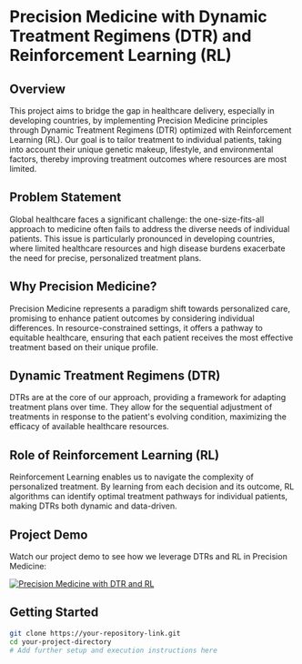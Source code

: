 # Precision Medicine with Dynamic Treatment Regimens (DTR) and Reinforcement Learning (RL)

## Overview

This project aims to bridge the gap in healthcare delivery, especially in developing countries, by implementing Precision Medicine principles through Dynamic Treatment Regimens (DTR) optimized with Reinforcement Learning (RL). Our goal is to tailor treatment to individual patients, taking into account their unique genetic makeup, lifestyle, and environmental factors, thereby improving treatment outcomes where resources are most limited.

## Problem Statement

Global healthcare faces a significant challenge: the one-size-fits-all approach to medicine often fails to address the diverse needs of individual patients. This issue is particularly pronounced in developing countries, where limited healthcare resources and high disease burdens exacerbate the need for precise, personalized treatment plans.

## Why Precision Medicine?

Precision Medicine represents a paradigm shift towards personalized care, promising to enhance patient outcomes by considering individual differences. In resource-constrained settings, it offers a pathway to equitable healthcare, ensuring that each patient receives the most effective treatment based on their unique profile.

## Dynamic Treatment Regimens (DTR)

DTRs are at the core of our approach, providing a framework for adapting treatment plans over time. They allow for the sequential adjustment of treatments in response to the patient's evolving condition, maximizing the efficacy of available healthcare resources.

## Role of Reinforcement Learning (RL)

Reinforcement Learning enables us to navigate the complexity of personalized treatment. By learning from each decision and its outcome, RL algorithms can identify optimal treatment pathways for individual patients, making DTRs both dynamic and data-driven.

## Project Demo

Watch our project demo to see how we leverage DTRs and RL in Precision Medicine:

[![Precision Medicine with DTR and RL](https://img.youtube.com/vi/ewmPjeglq_4/0.jpg)](https://youtu.be/ewmPjeglq_4)

## Getting Started

```bash
git clone https://your-repository-link.git
cd your-project-directory
# Add further setup and execution instructions here
